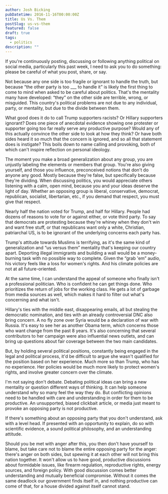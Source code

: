 ```yaml
---
author: Josh Bicking
pubDatetime: 2016-11-16T00:00:00Z
title: Us Vs. Them
postSlug: us-vs-them
featured: false
draft: true
tags:
  - politics
description: ""
---
```


If you're continuously posting, discussing or following anything political on social media, particularly this past week, I need to ask you to do something: please be careful of what you post, share, or say.

Not because any one side is too fragile or ignorant to handle the truth, but because “the other party is too ___ to handle it” is likely the first thing to come to mind when asked to be careful about politics. That's the mentality many have developed: “they” on the other side are terrible, wrong, or misguided. This country's political problems are not due to any individual, party, or mentality, but due to the divide between them.

What good does it do to call Trump supporters racists? Or Hillary supporters ignorant? Does one piece of anecdotal evidence showing one protester or supporter going too far really serve any productive purpose? Would any of this actually convince the other side to look at how they think? Or have both sides heard it so much that the concern is ignored, and so all that statement does is instigate? This boils down to name calling and provoking, both of which can't inspire reflection on personal ideology.

The moment you make a broad generalization about any group, you are unjustly labeling the elements or members that group. You're also giving yourself, and those you influence, preconceived notions that don't do anyone any good. Mostly because they're false, but specifically because they're dividing. When discussing politics, you would appreciate others listening with a calm, open mind, because you and your ideas deserve the light of day. Whether an opposing group is liberal, conservative, democrat, republican, socialist, libertarian, etc., if you demand that respect, you must give that respect.

Nearly half the nation voted for Trump, and half for Hillary. People had dozens of reasons to vote for or against either, or vote third party. To say that democrats are protesting because they're whiney when they don't win and want free stuff, or that republicans want only a white, Christian, patriarchal US, is to be ignorant of the underlying concerns each party has.

Trump's attitude towards Muslims is terrifying, as it's the same kind of generalization and “us versus them” mentality that's keeping our country apart. Deporting illegal immigrants and building a wall would be a money-burning task with no possible way to complete. Given the “grab 'em” audio, his victory feels like a loss for women's rights. And his climate policies are not at all future-oriented.

At the same time, I can understand the appeal of someone who finally isn't a professional politician. Who is confident he can get things done. Who prioritizes the return of jobs for the working class. He gets a lot of garbage from media sources as well, which makes it hard to filter out what's concerning and what isn't.

Hillary's ties with the middle east, disappearing emails, all but stealing the democratic nomination, and ties with an already controversial DNC also bring concern. A no fly zone over Syria would be a declaration of war with Russia. It's easy to see her as another Obama term, which concerns those who want change from the past 8 years. It's also concerning that several contributors to her campaign were also influential news outlets, and can bring up questions about fair coverage between the two main candidates.

But, by holding several political positions, constantly being engaged in the legal and political process, it'd be difficult to argue she wasn't qualified for the position based on her experience. Much more so than Trump, who has no experience. Her policies would be much more likely to protect women's rights, and involve greater concern over the climate.

I'm not saying don't debate. Debating political ideas can bring a new mentality or question different ways of thinking. It can help someone understand why so many feel the way they do. But conflicting opinions need to be handled with care and understanding in order for them to be productive. An unsupported, biased clickbait article, or media just meant to provoke an opposing party is not productive.

If there's something about an opposing party that you don't understand, ask with a level head. If presented with an opportunity to explain, do so with scientific evidence, a sound political philosophy, and an understanding attitude.

Should you be met with anger after this, you then don't have yourself to blame, but take care not to blame the entire opposing party for the anger: there's anger on both sides, but spewing it at each other will not bring this nation together. It won't allow us to have good, productive discussions about formidable issues, like firearm regulation, reproductive rights, energy sources, and foreign policy. With good discussion comes better understanding and mutually beneficial compromise. Without it comes the same deadlock our government finds itself in, and nothing productive can come of that, for a house divided against itself cannot stand.
